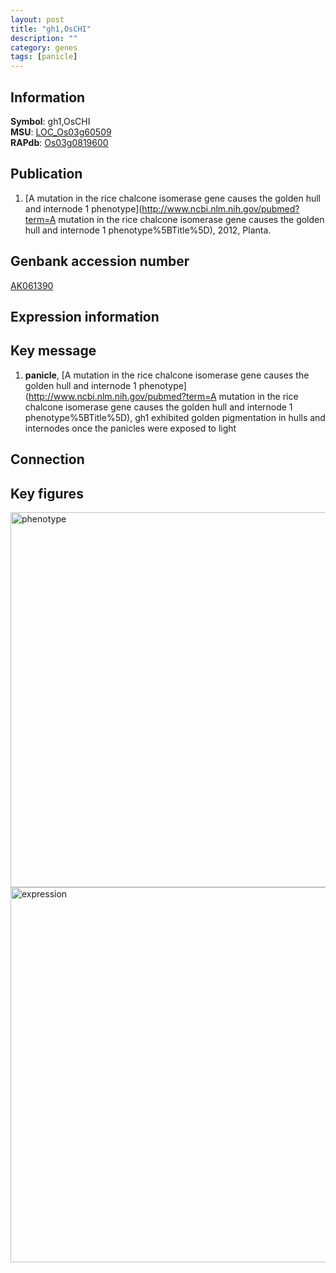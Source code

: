 ```yaml
---
layout: post
title: "gh1,OsCHI"
description: ""
category: genes
tags: [panicle]
---
```


## Information
__Symbol__: gh1,OsCHI  
__MSU__: [LOC_Os03g60509](http://rice.plantbiology.msu.edu/cgi-bin/ORF_infopage.cgi?orf=LOC_Os03g60509)  
__RAPdb__: [Os03g0819600](http://rapdb.dna.affrc.go.jp/viewer/gbrowse_details/irgsp1?name=Os03g0819600)  

## Publication
1. [A mutation in the rice chalcone isomerase gene causes the golden hull and internode 1 phenotype](http://www.ncbi.nlm.nih.gov/pubmed?term=A mutation in the rice chalcone isomerase gene causes the golden hull and internode 1 phenotype%5BTitle%5D), 2012, Planta.

## Genbank accession number
[AK061390](http://www.ncbi.nlm.nih.gov/nuccore/AK061390)  

## Expression information

## Key message
1. __panicle__, [A mutation in the rice chalcone isomerase gene causes the golden hull and internode 1 phenotype](http://www.ncbi.nlm.nih.gov/pubmed?term=A mutation in the rice chalcone isomerase gene causes the golden hull and internode 1 phenotype%5BTitle%5D),  gh1 exhibited golden pigmentation in hulls and internodes once the panicles were exposed to light

## Connection

## Key figures
<img src="http://ricencode.github.io/images/gh1~OsCHI.pheno.png" alt="phenotype"  style="width: 600px;"/>

<img src="http://ricencode.github.io/images/gh1~OsCHI.exp.png" alt="expression"  style="width: 600px;"/>


